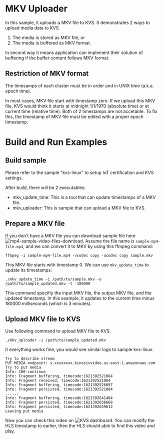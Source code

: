 # MKV Uploader

In this sample, it uploads a MKV file to KVS.  It demonstrates 2 ways to upload media data to KVS.

1.  The media is stored as MKV file, or
2.  The media is buffered as MKV format.

In second way it means application can implement their solution of buffering if the buffer content follows MKV format.

## Restriction of MKV format

The timesamps of each cluster must be in order and in UNIX time (a.k.a. epoch time).

In most cases, MKV file start with timestamp zero.  If we upload this MKV file, KVS would think it starts at midnight 1/1/1970 (absolute time) or at current time (relative time).  Both of 2 timestamps are not accetable.  To fix this, the timestamp of MKV file must be edited with a proper epoch timestamp.

# Build and Run Examples

## Build sample

Please refer to the sample "kvs-linux" to setup IoT certification and KVS settings.

After build, there will be 2 executables:

*   mkv_update_time: This is a tool that can update timestamps of a MKV file.
*   mkv_uploader: This is sample that can upload a MKV file to KVS.

## Prepare a MKV file

If you don't have a MKV file you can download sample file here ![mp4-sample-video-files-download](https://www.learningcontainer.com/mp4-sample-video-files-download/).  Assume the file name is `sample-mp4-file.mp4`, and we can convert it to MKV by using this ffmpeg command:

```
ffmpeg -i sample-mp4-file.mp4 -vcodec copy -acodec copy sample.mkv
```

This MKV file starts with timestamp 0.  We can use `mkv_update_time` to update its timestamps:

```
./mkv_update_time -i /path/to/sample.mkv -o /path/to/sample_updated.mkv -t -180000
```

This command specifiy the input MKV file, the output MKV file, and the updated timestamp.  In this example, it updates to the current time minus 180000 milliseconds (which is 3 minutes).

## Upload MKV file to KVS

Use following command to upload MKV file to KVS.

```
./mkv_uploader -i /path/to/sample_updated.mkv
```

It everything works fine, you would see similar logs to sample kvs-linux.

```
Try to describe stream
PUT MEDIA endpoint: s-xxxxxxxx.kinesisvideo.us-east-1.amazonaws.com
Try to put media
Info: 100-continue
Info: Fragment buffering, timecode:1621392521084
Info: Fragment received, timecode:1621392521084
Info: Fragment buffering, timecode:1621392526097
Info: Fragment persisted, timecode:1621392521084
......
Info: Fragment buffering, timecode:1621392641404
Info: Fragment persisted, timecode:1621392636668
Info: Fragment persisted, timecode:1621392639612
Leaving put media
```

Now you can check this video on ![KVS dashboard](https://console.aws.amazon.com/kinesisvideo/home?region=us-east-1#/dashboard).  You can modify the HLS timestamp to earlier, then the HLS should able to find this video and play.